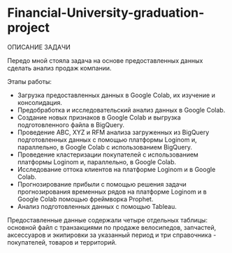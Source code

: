 # Financial-University-graduation-project

ОПИСАНИЕ ЗАДАЧИ

Передо мной стояла задача на основе предоставленных данных сделать анализ продаж компании.

Этапы работы:
- Загрузка предоставленных данных в Google Colab, их изучение и консолидация.
- Предобработка и исследовательский анализ данных в Google Colab.
- Создание новых признаков в Google Colab и выгрузка подготовленного файла в BigQuery.
- Проведение ABC, XYZ и RFM анализа загруженных из BigQuery подготовленных данных с помощью платформы Loginom и, параллельно, в Google Colab с использованием BigQuery.
- Проведение кластеризации покупателей с использованием платформы Loginom и, параллельно, в Google Colab.
- Исследование оттока клиентов на платформе Loginom и в Google Colab.
- Прогнозирование прибыли с помощью решения задачи прогнозирования временных рядов на платформе Loginom и в Google Colab помощью фреймворка Prophet.
- Анализ подготовленных данных с помощью Tableau.
  
Предоставленные данные содержали четыре отдельных таблицы: основной файл с транзакциями по продаже велосипедов, запчастей, аксессуаров и экипировки за указанный период и три справочника - покупателей, товаров и территорий.
